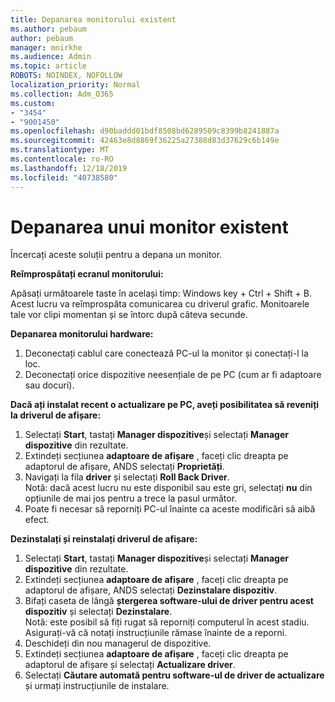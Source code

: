 ```yaml
---
title: Depanarea monitorului existent
ms.author: pebaum
author: pebaum
manager: mnirkhe
ms.audience: Admin
ms.topic: article
ROBOTS: NOINDEX, NOFOLLOW
localization_priority: Normal
ms.collection: Adm_O365
ms.custom:
- "3454"
- "9001450"
ms.openlocfilehash: d90baddd01bdf8508bd6289509c8399b8241887a
ms.sourcegitcommit: 42463e8d8869f36225a27388d83d37629c6b149e
ms.translationtype: MT
ms.contentlocale: ro-RO
ms.lasthandoff: 12/18/2019
ms.locfileid: "40738580"
---
```

# <a name="troubleshoot-an-existing-monitor"></a>Depanarea unui monitor existent

Încercați aceste soluții pentru a depana un monitor. 

**Reîmprospătați ecranul monitorului:**

Apăsați următoarele taste în același timp: Windows key + Ctrl + Shift + B. Acest lucru va reîmprospăta comunicarea cu driverul grafic. Monitoarele tale vor clipi momentan și se întorc după câteva secunde.

**Depanarea monitorului hardware:**

1. Deconectați cablul care conectează PC-ul la monitor și conectați-l la loc.
2. Deconectați orice dispozitive neesențiale de pe PC (cum ar fi adaptoare sau docuri).

**Dacă ați instalat recent o actualizare pe PC, aveți posibilitatea să reveniți la driverul de afișare:**

1. Selectați **Start**, tastați **Manager dispozitive**și selectați **Manager dispozitive** din rezultate.
2. Extindeți secțiunea **adaptoare de afișare** , faceți clic dreapta pe adaptorul de afișare, ANDS selectați **Proprietăți**.
3. Navigați la fila **driver** și selectați **Roll Back Driver**. <br>
Notă: dacă acest lucru nu este disponibil sau este gri, selectați **nu** din opțiunile de mai jos pentru a trece la pasul următor.
4. Poate fi necesar să reporniți PC-ul înainte ca aceste modificări să aibă efect.

**Dezinstalați și reinstalați driverul de afișare:**

1. Selectați **Start**, tastați **Manager dispozitive**și selectați **Manager dispozitive** din rezultate.
2. Extindeți secțiunea **adaptoare de afișare** , faceți clic dreapta pe adaptorul de afișare, ANDS selectați **Dezinstalare dispozitiv**. 
3. Bifați caseta de lângă **ștergerea software-ului de driver pentru acest dispozitiv** și selectați **Dezinstalare**.<br>
Notă: este posibil să fiți rugat să reporniți computerul în acest stadiu. Asigurați-vă că notați instrucțiunile rămase înainte de a reporni.
4. Deschideți din nou managerul de dispozitive.
5. Extindeți secțiunea **adaptoare de afișare** , faceți clic dreapta pe adaptorul de afișare și selectați **Actualizare driver**.
6. Selectați **Căutare automată pentru software-ul de driver de actualizare** și urmați instrucțiunile de instalare.